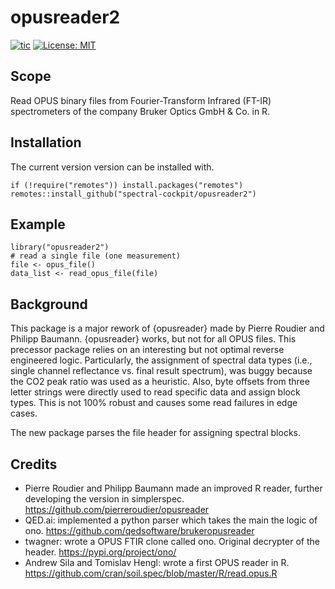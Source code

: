 # opusreader2

<!-- badges: start -->
[![tic](https://github.com/spectral-cockpit/opusreader2/workflows/tic/badge.svg?branch=main)](https://github.com/spectral-cockpit/opusreader2/actions)
[![License: MIT](https://img.shields.io/badge/License-MIT-yellow.svg)](https://opensource.org/licenses/MIT)
<!-- badges: end -->


## Scope

Read OPUS binary files from Fourier-Transform Infrared (FT-IR) spectrometers of
the company Bruker Optics GmbH & Co. in R.

## Installation

The current version version can be installed with.

```
if (!require("remotes")) install.packages("remotes")
remotes::install_github("spectral-cockpit/opusreader2")
```

## Example

```
library("opusreader2")
# read a single file (one measurement)
file <- opus_file()
data_list <- read_opus_file(file)
```

## Background

This package is a major rework of {opusreader} made by Pierre Roudier and
Philipp Baumann. {opusreader} works, but not for all OPUS files. This precessor
package relies on an interesting but not optimal reverse engineered logic.
Particularly, the assignment of spectral data types (i.e., single channel
reflectance vs. final result spectrum), was buggy because the CO2 peak ratio was
used as a heuristic. Also, byte offsets from three letter strings were directly
used to read specific data and assign block types. This is not 100% robust and
causes some read failures in edge cases.

The new package parses the file header for assigning spectral blocks.

## Credits

- Pierre Roudier and Philipp Baumann made an improved R reader, further
  developing the version in simplerspec.
  https://github.com/pierreroudier/opusreader
- QED.ai: implemented a python parser which takes the main the logic of
  ono.
  https://github.com/qedsoftware/brukeropusreader
- twagner: wrote a OPUS FTIR clone called ono. Original decrypter of the header.
  https://pypi.org/project/ono/
- Andrew Sila and Tomislav Hengl: wrote a first OPUS reader in R.
  https://github.com/cran/soil.spec/blob/master/R/read.opus.R
